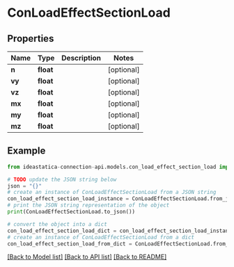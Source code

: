 # ConLoadEffectSectionLoad


## Properties

Name | Type | Description | Notes
------------ | ------------- | ------------- | -------------
**n** | **float** |  | [optional] 
**vy** | **float** |  | [optional] 
**vz** | **float** |  | [optional] 
**mx** | **float** |  | [optional] 
**my** | **float** |  | [optional] 
**mz** | **float** |  | [optional] 

## Example

```python
from ideastatica-connection-api.models.con_load_effect_section_load import ConLoadEffectSectionLoad

# TODO update the JSON string below
json = "{}"
# create an instance of ConLoadEffectSectionLoad from a JSON string
con_load_effect_section_load_instance = ConLoadEffectSectionLoad.from_json(json)
# print the JSON string representation of the object
print(ConLoadEffectSectionLoad.to_json())

# convert the object into a dict
con_load_effect_section_load_dict = con_load_effect_section_load_instance.to_dict()
# create an instance of ConLoadEffectSectionLoad from a dict
con_load_effect_section_load_from_dict = ConLoadEffectSectionLoad.from_dict(con_load_effect_section_load_dict)
```
[[Back to Model list]](../README.md#documentation-for-models) [[Back to API list]](../README.md#documentation-for-api-endpoints) [[Back to README]](../README.md)


